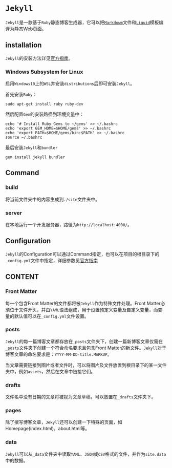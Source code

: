 # `Jekyll`

`Jekyll`是一款基于`Ruby`静态博客生成器，它可以把[`Markdowm`](Tools/Typeset/Markdown.md)文件和[`Liquid`](https://shopify.github.io/liquid/)模板编译为静态Web页面。

## installation

`Jekyll`的安装方法详见[官方指南](https://jekyllrb.com/docs/installation/)。

### Windows Subsystem for Linux

启用`Windows10`上的`WSL`并安装`distributions`后即可安装`Jekyll`。

首先安装`Ruby`：
``` Shell
sudo apt-get install ruby ruby-dev
```

然后配置`Gem`的安装路径到环境变量中：
``` Shell
echo '# Install Ruby Gems to ~/gems' >> ~/.bashrc
echo 'export GEM_HOME=$HOME/gems' >> ~/.bashrc
echo 'export PATH=$HOME/gems/bin:$PATH' >> ~/.bashrc
source ~/.bashrc
```

最后安装`Jekyll`和`bundler`
``` Shell
gem install jekyll bundler
```

## Command

### build

将当前文件夹中的内容生成到`./site`文件夹中。

### server

在本地运行一个开发服务器，路径为`http://localhost:4000/`。

## Configuration

`Jekyll`的Configuration可以通过Command指定，也可以在项目的根目录下的`_config.yml`文件中指定，详细参数见[官方指南](https://jekyllrb.com/docs/configuration/)

## CONTENT

### Front Matter

每一个包含Front Matter的文件都将被`Jekyll`作为特殊文件处理。Front Matter必须位于文件开头，并由`YAML`语法组成，用于设置预定义变量及自定义变量，而变量的默认值可以在`_config.yml`文件设置。

### posts

`Jekyll`的每一篇博客文章都存放在`_posts`文件夹下，创建一篇新博客文章仅需在`_posts`文件夹下创建一个符合命名要求且包含Front Matter的新文件。`Jekyll`对于博客文章的命名要求是：`YYYY-MM-DD-title.MARKUP`。

当文章需要链接到图片或者文件时，可以将图片及文件放置到根目录下的某一文件夹中，例如`assets`，然后在文章中链接它们。

### drafts

文件名中没有日期的文章将被视为文章草稿，可以放置在`_drafts`文件夹下。

### pages

除了撰写博客文章，`Jekyll`还可以创建一下特殊的页面，如Homepage(index.html)，about.html等。

### data

`Jekyll`可以从`_data`文件夹中读取`YAML`、`JSON`或`CSV`格式的文件，并作为`site.data`中的数据。